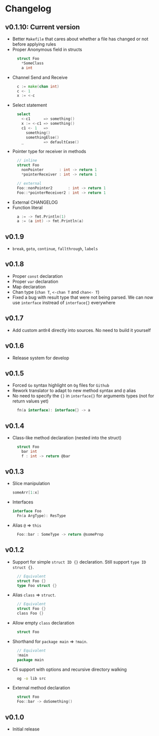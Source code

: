 # Changelog

## v0.1.10: Current version
  - Better `Makefile` that cares about whether a file has changed or not before applying rules
  - Proper Anonymous field in structs
    ```go
      struct Foo
        *SomeClass
        a int
    ```
  - Channel Send and Receive
    ```go
      c := make(chan int)
      c <- 1
      x := <-c
    ```
  - Select statement
    ```go
      select
        <-c1      => something()
        x := <-c1 => something()
        c1 <- 1   =>
          something()
          somethingElse()
        _         => defaultCase()
    ```
  - Pointer type for receiver in methods
    ```go
      // inline
      struct Foo
        nonPointer       : int -> return 1
        *pointerReceiver : int -> return 1

      // external
      Foo::nonPointer2       : int -> return 1
      Foo::*pointerReceiver2 : int -> return 1
    ```
  - External CHANGELOG
  - Function literal
    ```go
      a := -> fmt.Println(1)
      a := (a int) -> fmt.Println(a)
    ```

## v0.1.9
  - `break`, `goto`, `continue`, `fallthrough`, `labels`

## v0.1.8
  - Proper `const` declaration
  - Proper `var` declaration
  - Map declaration
  - Chan type (`chan T`, `<-chan T` and `chan<- T`)
  - Fixed a bug with result type that were not being parsed. We can now use `interface` instread of `interface{}` everywhere

## v0.1.7
  - Add custom antlr4 directly into sources. No need to build it yourself

## v0.1.6
  - Release system for develop

## v0.1.5
  - Forced `Go` syntax highlight on `Og` files for `Github`
  - Rework translator to adapt to new method syntax and `@` alias
  - No need to specify the `{}` in `interface{}` for arguments types (not for return values yet)
    ```go
      fn(a interface): interface{} -> a
    ```

## v0.1.4
  - Class-like method declaration (nested into the struct)
    ```go
      struct Foo
        bar int
        f : int -> return @bar
    ```

## v0.1.3
  - Slice manipulation
      ```go
      someArr[1:x]
      ```
  - Interfaces
      ```go
      interface Foo
        Fn(a ArgType): ResType
      ```
  - Alias `@` => `this`
    ```go
      Foo::bar : SomeType -> return @someProp
    ```
## v0.1.2
  - Support for simple `struct ID {}` declaration. Still support `type ID struct {}`.
    ```go
      // Equivalent
      struct Foo {}
      type Foo struct {}
    ```
  - Alias `class` => `struct`.
    ```go
      // Equivalent
      struct Foo {}
      class Foo {}
    ```
  - Allow empty `class` declaration
    ```go
      struct Foo
    ```
  - Shorthand for `package main` => `!main`.
    ```go
      // Equivalent
      !main
      package main
    ```
  - Cli support with options and recursive directory walking
    ```bash
      og -o lib src
    ```
  - External method declaration
    ```go
      struct Foo
      Foo::bar -> doSomething()
    ```

## v0.1.0
  - Initial release
